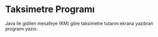 # Taksimetre Programı
Java ile gidilen mesafeye (KM) göre taksimetre tutarını ekrana yazdıran programı yazın.